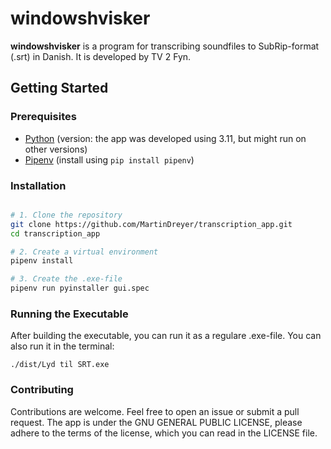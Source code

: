 # windowshvisker

**windowshvisker** is a program for transcribing soundfiles to SubRip-format (.srt) in Danish. It is developed by TV 2 Fyn.

## Getting Started

### Prerequisites

- [Python](https://www.python.org/downloads/) (version: the app was developed using 3.11, but might run on other versions)
- [Pipenv](https://pipenv.pypa.io/en/latest/#install-pipenv-today) (install using `pip install pipenv`)

### Installation

  ```bash
  
  # 1. Clone the repository
  git clone https://github.com/MartinDreyer/transcription_app.git
  cd transcription_app

  # 2. Create a virtual environment
  pipenv install

  # 3. Create the .exe-file
  pipenv run pyinstaller gui.spec
  ```

### Running the Executable

After building the executable, you can run it as a regulare .exe-file. You can also run it in the terminal:

`./dist/Lyd til SRT.exe`

### Contributing

Contributions are welcome. Feel free to open an issue or submit a pull request. The app is under the  GNU GENERAL PUBLIC LICENSE, please adhere to the terms of the license, which you can read in the LICENSE file. 
